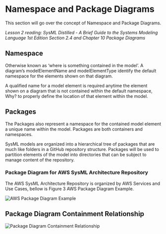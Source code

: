 # Namespace and Package Diagrams

This section will go over the concept of Namespace and Package Diagrams.

*Lesson 2 reading: SysML Distilled - A Brief Guide to the Systems Modeling Language 1st Edition Section 2.4 and Chapter 10 Package Diagrams*

## Namespace

Otherwise known as ‘where is something contained in the model’. A diagram’s modelElementName and modelElementType identify the default namespace for the elements shown on that diagram.

A qualified name for a model element is required anytime the element shown on a diagram that is not contained within the default namespace, Why? to properly define the location of that element within the model.

## Packages

The Packages also represent a namespace for the contained model element a unique name within the model. Packages are both containers and namespaces.

SysML models are organized into a hierarchical tree of packages that are much like folders in a GitHub repository structure. Packages will be used to partition elements of the model into directories that can be subject to manage content of the repository.

### Package Diagram for AWS SysML Architecture Repository

The AWS SysML Architecture Repository is organized by AWS Services and Use Cases, bellow is Figure 3 AWS Package Diagram Example.

![AWS Package Diagram Example](https://github.com/kentmichae/AWS-Architecture-Model-Repository/blob/main/SysML%20Lessons/Lesson%20Views%20and%20SVGs/AWS%20Package%20Diagram%20Lesson.svg)

## Package Diagram Containment Relationship

![Package Diagram Containment Relationship](https://github.com/kentmichae/AWS-Architecture-Model-Repository/blob/main/SysML%20Lessons/Lesson%20Views%20and%20SVGs/AWS%20Package%20Diagram%20Lesson.svg)
